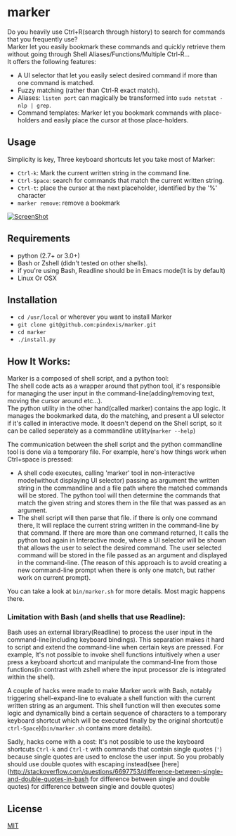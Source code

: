 # marker
Do you heavily use Ctrl+R(search through history) to search for commands that you frequently use?  
Marker let you easily bookmark these commands and quickly retrieve them without going through Shell Aliases/Functions/Multiple Ctrl-R...  
It offers the following features:
- A UI selector that let you easily select desired command if more than one command is matched.
- Fuzzy matching (rather than Ctrl-R exact match).
- Aliases: `listen port` can magically be transformed into `sudo netstat -nlp | grep`.
- Command templates: Marker let you bookmark commands with place-holders and easily place the cursor at those place-holders.

## Usage
Simplicity is key, Three keyboard shortcuts let you take most of Marker:
- `Ctrl-k`: Mark the current written string in the command line.
- `Ctrl-Space`: search for commands that match the current written string.
- `Ctrl-t`: place the cursor at the next placeholder, identified by the '%' character
- `marker remove`: remove a bookmark

[![ScreenShot](https://cloud.githubusercontent.com/assets/2557967/7701147/3078969c-fe1c-11e4-9837-a2e586fbe07e.png)](http://youtu.be/JuBY9sbzjdU)

## Requirements
- python (2.7+ or 3.0+)
- Bash or Zshell (didn't tested on other shells).
- if you're using Bash, Readline should be in Emacs mode(It is by default)
- Linux Or OSX

## Installation
- `cd /usr/local` or wherever you want to install Marker
- `git clone git@github.com:pindexis/marker.git`
- `cd marker`
- `./install.py`

## How It Works:
  Marker is a composed of shell script, and a python tool:  
  The shell code acts as a wrapper around that python tool, it's responsible for managing the user input in the command-line(adding/removing text, moving the cursor around etc...).  
  The python utility in the other hand(called marker) contains the app logic. It manages the bookmarked data, do the matching, and present a UI selector if it's called in interactive mode. It doesn't depend on the Shell script, so it can be called seperately as a commandline utility(`marker --help`)
  
  The communication between the shell script and the python commandline tool is done via a temporary file. For example, here's how things work when Ctrl+space is pressed:
  
  - A shell code executes, calling 'marker' tool in non-interactive mode(without displaying UI selector) passing as argument the written string in the commandline and a file path where the matched commands will be stored. The python tool will then determine the commands that match the given string and stores them in the file that was passed as an argument.
  - The shell script will then parse that file. if there is only one command there, It will replace the current string written in the command-line by that command. If there are more than one command returned, It calls the python tool again in Interactive mode, where a UI selector will be shown that allows the user to select the desired command. The user selected command will be stored in the file passed as an argument and displayed in the command-line. (The reason of this approach is to avoid creating a new command-line prompt when there is only one match, but rather work on current prompt).

You can take a look at `bin/marker.sh` for more details. Most magic happens there.

### Limitation with Bash (and shells that use Readline):
Bash uses an external library(Readline) to process the user input in the command-line(including keyboard bindings). This separation makes it hard to script and extend the command-line when certain keys are pressed. For example, It's not possible to invoke shell functions intuitively when a user press a keyboard shortcut and manipulate the command-line from those functions(in contrast with zshell where the input processor zle is integrated within the shell).  

A couple of hacks were made to make Marker work with Bash, notably triggering shell-expand-line to evaluate a shell function with the current written string as an argument. This shell function will then executes some logic and dynamically bind a certain sequence of characters to a temporary keyboard shortcut which will be executed finally by the original shortcut(ie `ctrl-Space`)(`bin/marker.sh` contains more details).  

Sadly, hacks come with a cost: It's not possible to use the keyboard shortcuts `Ctrl-k` and `Ctrl-t` with commands that contain single quotes (`'`) because single quotes are used to enclose the user input. So you probably should use double quotes with escaping instead(see [here](http://stackoverflow.com/questions/6697753/difference-between-single-and-double-quotes-in-bash for difference between single and double quotes) for difference between single and double quotes)

## License
[MIT](LICENSE)
